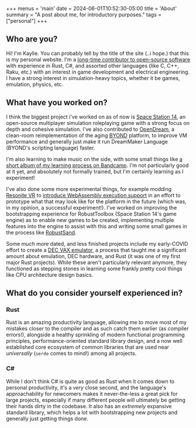 +++
menus = 'main'
date = 2024-06-01T10:52:30-05:00
title = 'About'
summary = "A post about me, for introductory purposes."
tags = ["personal"]
+++

## Who are you?

Hi! I'm Kaylie. You can probably tell by the title of the site (..i hope.) that this is my personal website. I'm a [long-time contributor to open-source software](https://github.com/moonheart08) with experience in Rust, C#, and assorted other languages (like C, C++, Raku, etc.) with an interest in game development and electrical engineering. I have a strong interest in simulation-heavy topics, whether it be games, emulation, physics, etc. 

## What have you worked on?
I think the biggest project i've worked on as of now is [Space Station 14](https://spacestation14.com/), an open-source multiplayer simulation roleplaying game with a strong focus on depth and cohesive simulation. I've also contributed to [OpenDream](https://github.com/OpenDreamProject/OpenDream), a clean-room reimplementation of the aging [BYOND](https://www.byond.com/) platform, to improve VM performance and generally just make it run DreamMaker Language (BYOND's scripting language) faster.

I'm also learning to make music on the side, with some small things like [a short album of my learning process on Bandcamp](https://kayliesworkshop.bandcamp.com/album/the-first-experiments). I'm not particularly good at it yet, and absolutely not formally trained, but I'm certainly learning as I experiment!

I've also done some more experimental things, for example modding [Resonite VR](https://resonite.com/) to [introduce WebAssembly execution support](https://github.com/moonheart08/KaylieNodeLib) in an effort to prototype what that may look like for the platform in the future (which was, in my opinion, a successful experiment!). I've worked on improving the bootstrapping experience for RobustToolbox (Space Station 14's game engine) as to enable new games to be created, implementing multiple features into the engine to assist with this and writing some small games in the process like [RobustSand](https://github.com/moonheart08/RobustSand).

Some *much* more dated, and less finished projects include my early-COVID effort to create a [DEC VAX emulator](https://github.com/moonheart08/emutk/tree/master/emutk-vax), a process that taught me a significant amount about emulation, DEC hardware, and Rust (it was one of my first major Rust projects). While these aren't particularly relevant anymore, they functioned as stepping stones in learning some frankly pretty cool things like CPU architecture design basics.

## What do you consider yourself experienced in?
### Rust
Rust is an amazing productivity language, allowing me to move most of my mistakes closer to the compiler and as such catch them earlier (as compiler errors!), alongside a healthy sprinkling of modern functional programming principles, performance-oriented standard library design, and a now well established core ecosystem of common libraries that are used near *universally* (`serde` comes to mind!) among all projects.

### C#
While I don't think C# is quite as good as Rust when it comes down to personal productivity, it's a *very* close second, and the language's approachability for newcomers makes it never-the-less a great pick for large projects, especially if many different people will ultimately be getting their hands dirty in the codebase. It also has an *extremely* expansive standard library, which helps a lot with bootstrapping new projects and generally just getting things done.

